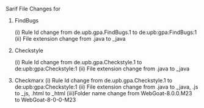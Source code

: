 
Sarif File Changes for 

1. FindBugs 

	(i) Rule Id change from de.upb.gpa.FindBugs.1 to de:upb:gpa:FindBugs:1
	(ii) File extension change from .java to _java
	
2. Checkstyle

	(i) Rule Id change from de.upb.gpa.Checkstyle.1 to de:upb:gpa:Checkstyle:1
	(ii) File extension change from .java to _java
	
3. Checkmarx
	(i) Rule Id change from de.upb.gpa.Checkstyle.1 to de:upb:gpa:Checkstyle:1
	(ii) File extension change from .java to _java, .js to _js, .html to _html
	(iii)Folder name change from WebGoat-8.0.0.M23 to WebGoat-8-0-0-M23

